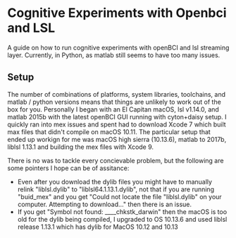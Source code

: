 # Cognitive Experiments with Openbci and LSL
A guide on how to run cognitive experiments with openBCI and lsl streaming layer. Currently, in Python, as matlab still seems to have too many issues.

## Setup
The number of combinations of platforms, system libraries, toolchains, and matlab / python versions means that things are unlikely to work out of the box for you. Personally I began with an El Capitan macOS, lsl v1.14.0, and matlab 2015b with the latest openBCI GUI running with cyton+daisy setup. I quickly ran into mex issues and spent had to download Xcode 7 which built max files that didn't compile on macOS 10.11. The particular setup that ended up workign for me was macOS high sierra (10.13.6), matlab to 2017b, liblsl 1.13.1 and building the mex files with Xcode 9.

There is no was to tackle every concievable problem, but the following are some pointers I hope can be of assitance:
 - Even after you download the dylib files you might have to manually relink "liblsl.dylib" to "liblsl64.1.13.1.dylib", not that if you are running "buid_mex" and you get "Could not locate the file "liblsl.dylib" on your computer. Attempting to download..." then there is an issue.
 - If you get "Symbol not found: ____chkstk_darwin" then the macOS is too old for the dylib being compiled, I upgraded to OS 10.13.6 and used liblsl release 1.13.1 which has dylib for MacOS 10.12 and 10.13 
